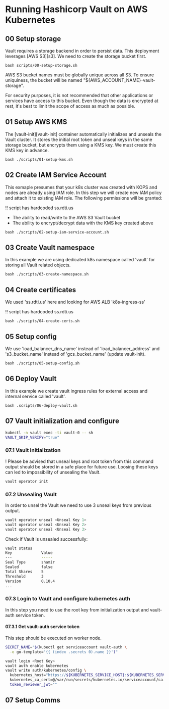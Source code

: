 # Running Hashicorp Vault on AWS Kubernetes
## 00 Setup storage
Vault requires a storage backend in order to persist data. This deployment 
leverages [AWS S3][s3]. We need to create the storage bucket first.

```text
bash scripts/00-setup-storage.sh
```

AWS S3 bucket names must be globally unique across all S3. To ensure 
uniquiness, the bucket will be named "${AWS_ACCOUNT_NAME}-vault-storage".

For security purposes, it is not recommended that other applications or services
have access to this bucket. Even though the data is encrypted at rest, it's best
to limit the scope of access as much as possible.

## 01 Setup AWS KMS
The [vault-init][vault-init] container automatically initializes and unseals the
Vault cluster. It stores the initial root token and unseal keys in the same
storage bucket, but encrypts them using a KMS key. We must create this KMS key
in advance.

```text
bash ./scripts/01-setup-kms.sh
```

## 02 Create IAM Service Account
This exmaple presumes that your k8s cluster was created with KOPS and nodes are
already using IAM role. In this step we will create new IAM policy and attach it
to existing IAM role. The following permissions will be granted:

!! script has hardcoded ss.rdti.us

- The ability to read/write to the AWS S3 Vault bucket
- The ability to encrypt/decrypt data with the KMS key created above

```text
bash ./scripts/02-setup-iam-service-account.sh
```

## 03 Create Vault namespace
In this example we are using dedicated k8s namespace called 'vault' for storing
all Vault related objects.

```text
bash ./scripts/03-create-namespace.sh
```

## 04 Create certificates
We used 'ss.rdti.us' here and looking for AWS ALB 'k8s-ingress-ss'

!! script has hardcoded ss.rdti.us

```text
bash ./scripts/04-create-certs.sh
```

## 05 Setup config
We use 'load_balancer_dns_name' instead of 'load_balancer_address' and
's3_bucket_name' instead of 'gcs_bucket_name' (update vault-init).

```text
bash ./scripts/05-setup-config.sh
```

## 06 Deploy Vault
In this example we create vault ingress rules for external access and internal
service called 'vault'.

```text
bash .scripts/06-deploy-vault.sh
```

## 07 Vault initialization and configure

```bash
kubectl -n vault exec -ti vault-0 -- sh
VAULT_SKIP_VERIFY="true"
```

### 07.1 Vault initialization
! Please be advised that unseal keys and root token from this command output
should be stored in a safe place for future use. Loosing these keys can led to
impossibility of unsealing the Vault.

```bash
vault operator init
```

### 07.2 Unsealing Vault
In order to unsel the Vault we need to use 3 unseal keys from previous output.

```bash
vault operator unseal <Unseal Key 1>
vault operator unseal <Unseal Key 2>
vault operator unseal <Unseal Key 3>
```

Check if Vault is unsealed successfully:

```bash
vault status
Key             Value
---             -----
Seal Type       shamir
Sealed          false
Total Shares    5
Threshold       3
Version         0.10.4
...
```

### 07.3 Login to Vault and configure kubernetes auth
In this step you need to use the root key from initialization output and vault-auth 
service token.

#### 07.3.1 Get vault-auth service token
This step should be executed on worker node.

```bash
SECRET_NAME="$(kubectl get serviceaccount vault-auth \
  -o go-template='{{ (index .secrets 0).name }}')"
```

```bash
vault login <Root Key>
vault auth enable kubernetes
vault write auth/kubernetes/config \
  kubernetes_host="https://${KUBERNETES_SERVICE_HOST}:${KUBERNETES_SERVICE_PORT_HTTPS}" \
  kubernetes_ca_cert=@/var/run/secrets/kubernetes.io/serviceaccount/ca.crt
  token_reviewer_jwt=""
```

## 07 Setup Comms

